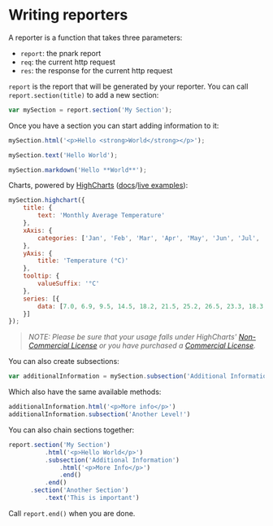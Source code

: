 # Writing reporters

A reporter is a function that takes three parameters:
- `report`: the pnark report
- `req`: the current http request
- `res`: the response for the current http request

`report` is the report that will be generated by your reporter.
You can call `report.section(title)` to add a new section:

```js
var mySection = report.section('My Section');
```

Once you have a section you can start adding information to it:

```js
mySection.html('<p>Hello <strong>World</strong></p>');
```

```js
mySection.text('Hello World');
```

```js
mySection.markdown('Hello **World**');
```

Charts, powered by [HighCharts](http://www.highcharts.com/) ([docs](http://api.highcharts.com/highcharts)/[live examples](http://www.highcharts.com/demo)):

```js
mySection.highchart({
    title: {
        text: 'Monthly Average Temperature'
    },
    xAxis: {
        categories: ['Jan', 'Feb', 'Mar', 'Apr', 'May', 'Jun', 'Jul', 'Aug', 'Sep', 'Oct', 'Nov', 'Dec']
    },
    yAxis: {
        title: 'Temperature (°C)'
    },
    tooltip: {
        valueSuffix: '°C'
    },
    series: [{
        data: [7.0, 6.9, 9.5, 14.5, 18.2, 21.5, 25.2, 26.5, 23.3, 18.3, 13.9, 9.6]
    }]
});
```

> *NOTE: Please be sure that your usage falls under HighCharts' [Non-Commercial License](http://creativecommons.org/licenses/by-nc/3.0/) or you have purchased a [Commercial License](http://shop.highcharts.com/highcharts/).*

You can also create subsections:

```js
var additionalInformation = mySection.subsection('Additional Information')
```

Which also have the same available methods:

```js
additionalInformation.html('<p>More info</p>')
additionalInformation.subsection('Another Level!')
```

You can also chain sections together:

```js
report.section('My Section')
          .html('<p>Hello World</p>')
          .subsection('Additional Information')
              .html('<p>More Info</p>')
              .end()
          .end()
      .section('Another Section')
          .text('This is important')
```

Call `report.end()` when you are done.
